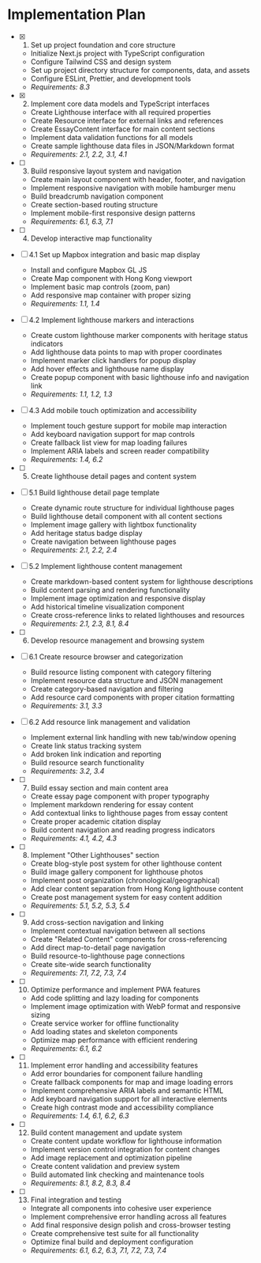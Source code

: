 # Implementation Plan

- [x] 1. Set up project foundation and core structure






  - Initialize Next.js project with TypeScript configuration
  - Configure Tailwind CSS and design system
  - Set up project directory structure for components, data, and assets
  - Configure ESLint, Prettier, and development tools
  - _Requirements: 8.3_

- [x] 2. Implement core data models and TypeScript interfaces






  - Create Lighthouse interface with all required properties
  - Create Resource interface for external links and references
  - Create EssayContent interface for main content sections
  - Implement data validation functions for all models
  - Create sample lighthouse data files in JSON/Markdown format
  - _Requirements: 2.1, 2.2, 3.1, 4.1_

- [ ] 3. Build responsive layout system and navigation
  - Create main layout component with header, footer, and navigation
  - Implement responsive navigation with mobile hamburger menu
  - Build breadcrumb navigation component
  - Create section-based routing structure
  - Implement mobile-first responsive design patterns
  - _Requirements: 6.1, 6.3, 7.1_

- [ ] 4. Develop interactive map functionality
- [ ] 4.1 Set up Mapbox integration and basic map display
  - Install and configure Mapbox GL JS
  - Create Map component with Hong Kong viewport
  - Implement basic map controls (zoom, pan)
  - Add responsive map container with proper sizing
  - _Requirements: 1.1, 1.4_

- [ ] 4.2 Implement lighthouse markers and interactions
  - Create custom lighthouse marker components with heritage status indicators
  - Add lighthouse data points to map with proper coordinates
  - Implement marker click handlers for popup display
  - Add hover effects and lighthouse name display
  - Create popup component with basic lighthouse info and navigation link
  - _Requirements: 1.1, 1.2, 1.3_

- [ ] 4.3 Add mobile touch optimization and accessibility
  - Implement touch gesture support for mobile map interaction
  - Add keyboard navigation support for map controls
  - Create fallback list view for map loading failures
  - Implement ARIA labels and screen reader compatibility
  - _Requirements: 1.4, 6.2_

- [ ] 5. Create lighthouse detail pages and content system
- [ ] 5.1 Build lighthouse detail page template
  - Create dynamic route structure for individual lighthouse pages
  - Build lighthouse detail component with all content sections
  - Implement image gallery with lightbox functionality
  - Add heritage status badge display
  - Create navigation between lighthouse pages
  - _Requirements: 2.1, 2.2, 2.4_

- [ ] 5.2 Implement lighthouse content management
  - Create markdown-based content system for lighthouse descriptions
  - Build content parsing and rendering functionality
  - Implement image optimization and responsive display
  - Add historical timeline visualization component
  - Create cross-reference links to related lighthouses and resources
  - _Requirements: 2.1, 2.3, 8.1, 8.4_

- [ ] 6. Develop resource management and browsing system
- [ ] 6.1 Create resource browser and categorization
  - Build resource listing component with category filtering
  - Implement resource data structure and JSON management
  - Create category-based navigation and filtering
  - Add resource card components with proper citation formatting
  - _Requirements: 3.1, 3.3_

- [ ] 6.2 Add resource link management and validation
  - Implement external link handling with new tab/window opening
  - Create link status tracking system
  - Add broken link indication and reporting
  - Build resource search functionality
  - _Requirements: 3.2, 3.4_

- [ ] 7. Build essay section and main content area
  - Create essay page component with proper typography
  - Implement markdown rendering for essay content
  - Add contextual links to lighthouse pages from essay content
  - Create proper academic citation display
  - Build content navigation and reading progress indicators
  - _Requirements: 4.1, 4.2, 4.3_

- [ ] 8. Implement "Other Lighthouses" section
  - Create blog-style post system for other lighthouse content
  - Build image gallery component for lighthouse photos
  - Implement post organization (chronological/geographical)
  - Add clear content separation from Hong Kong lighthouse content
  - Create post management system for easy content addition
  - _Requirements: 5.1, 5.2, 5.3, 5.4_

- [ ] 9. Add cross-section navigation and linking
  - Implement contextual navigation between all sections
  - Create "Related Content" components for cross-referencing
  - Add direct map-to-detail page navigation
  - Build resource-to-lighthouse page connections
  - Create site-wide search functionality
  - _Requirements: 7.1, 7.2, 7.3, 7.4_

- [ ] 10. Optimize performance and implement PWA features
  - Add code splitting and lazy loading for components
  - Implement image optimization with WebP format and responsive sizing
  - Create service worker for offline functionality
  - Add loading states and skeleton components
  - Optimize map performance with efficient rendering
  - _Requirements: 6.1, 6.2_

- [ ] 11. Implement error handling and accessibility features
  - Add error boundaries for component failure handling
  - Create fallback components for map and image loading errors
  - Implement comprehensive ARIA labels and semantic HTML
  - Add keyboard navigation support for all interactive elements
  - Create high contrast mode and accessibility compliance
  - _Requirements: 1.4, 6.1, 6.2, 6.3_

- [ ] 12. Build content management and update system
  - Create content update workflow for lighthouse information
  - Implement version control integration for content changes
  - Add image replacement and optimization pipeline
  - Create content validation and preview system
  - Build automated link checking and maintenance tools
  - _Requirements: 8.1, 8.2, 8.3, 8.4_

- [ ] 13. Final integration and testing
  - Integrate all components into cohesive user experience
  - Implement comprehensive error handling across all features
  - Add final responsive design polish and cross-browser testing
  - Create comprehensive test suite for all functionality
  - Optimize final build and deployment configuration
  - _Requirements: 6.1, 6.2, 6.3, 7.1, 7.2, 7.3, 7.4_